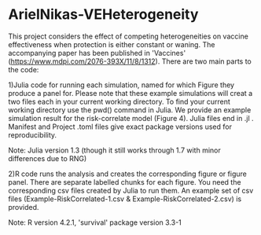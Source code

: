 # ArielNikas-VEHeterogeneity
This project considers the effect of competing heterogeneities on vaccine effectiveness when protection is either constant or waning. The accompanying paper has been published in 'Vaccines' (https://www.mdpi.com/2076-393X/11/8/1312). There are two main parts to the code:

1)Julia code for running each simulation, named for which Figure they produce a panel for. Please note that these example simulations will creat a two files each in your current working directory. To find your current working directory use the pwd() command in Julia.  We provide an example simulation result for the risk-correlate model (Figure 4). Julia files end in .jl . Manifest and Project .toml files give exact package versions used for reproducibility. 

Note: Julia version 1.3 (though it still works through 1.7 with minor differences due to RNG)

2)R code runs the analysis and creates the corresponding figure or figure panel. There are separate labelled chunks for each figure. You need the corresponding csv files created by Julia to run them. An example set of csv files (Example-RiskCorrelated-1.csv &  Example-RiskCorrelated-2.csv) is provided. 


Note: R version 4.2.1, 'survival' package version 3.3-1

